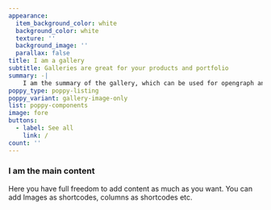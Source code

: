 ```yaml
---
appearance:
  item_background_color: white
  background_color: white
  texture: ''
  background_image: ''
  parallax: false
title: I am a gallery
subtitle: Galleries are great for your products and portfolio
summary: -|
    I am the summary of the gallery, which can be used for opengraph and SEO descriptions
poppy_type: poppy-listing
poppy_variant: gallery-image-only
list: poppy-components
image: fore
buttons:
  - label: See all
    link: /
count: ''
---
```

### I am the main content

Here you have full freedom to add content as much as you want.
You can add  Images as shortcodes, columns as shortcodes etc.

